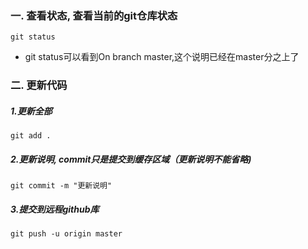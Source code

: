 ### 一. 查看状态, 查看当前的git仓库状态

    git status
-   git status可以看到On branch master,这个说明已经在master分之上了


### 二. 更新代码
##### 1.更新全部
    git add .
##### 2.更新说明, commit只是提交到缓存区域（更新说明不能省略)

    git commit -m "更新说明"
##### 3.提交到远程github库

    git push -u origin master
